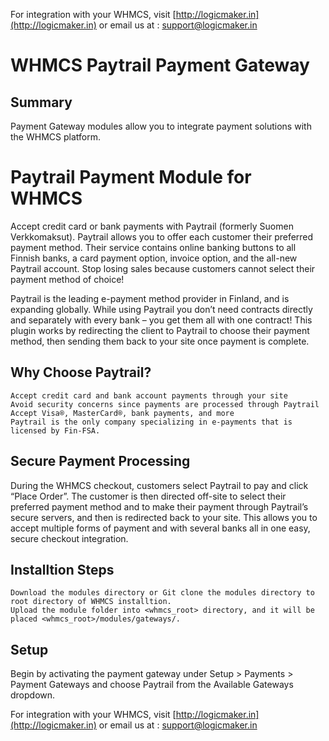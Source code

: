 For integration with your WHMCS, visit [http://logicmaker.in](http://logicmaker.in) or email us at : support@logicmaker.in

# WHMCS Paytrail Payment Gateway

## Summary

Payment Gateway modules allow you to integrate payment solutions with the WHMCS platform.

# Paytrail Payment Module for WHMCS

Accept credit card or bank payments with Paytrail (formerly Suomen Verkkomaksut). Paytrail allows you to offer each customer their preferred payment method. Their service contains online banking buttons to all Finnish banks, a card payment option, invoice option, and the all-new Paytrail account. Stop losing sales because customers cannot select their payment method of choice!

Paytrail is the leading e-payment method provider in Finland, and is expanding globally. While using Paytrail you don’t need contracts directly and separately with every bank – you get them all with one contract! This plugin works by redirecting the client to Paytrail to choose their payment method, then sending them back to your site once payment is complete.

## Why Choose Paytrail?

    Accept credit card and bank account payments through your site
    Avoid security concerns since payments are processed through Paytrail
    Accept Visa®, MasterCard®, bank payments, and more
    Paytrail is the only company specializing in e-payments that is licensed by Fin-FSA.

## Secure Payment Processing

During the WHMCS checkout, customers select Paytrail to pay and click “Place Order”. The customer is then directed off-site to select their preferred payment method and to make their payment through Paytrail’s secure servers, and then is redirected back to your site. This allows you to accept multiple forms of payment and with several banks all in one easy, secure checkout integration.

## Installtion Steps

    Download the modules directory or Git clone the modules directory to root directory of WHMCS installtion.
    Upload the module folder into <whmcs_root> directory, and it will be placed <whmcs_root>/modules/gateways/.

## Setup

Begin by activating the payment gateway under Setup > Payments > Payment Gateways and choose Paytrail from the Available Gateways dropdown.


For integration with your WHMCS, visit [http://logicmaker.in](http://logicmaker.in) or email us at : support@logicmaker.in
